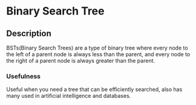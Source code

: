 # Binary Search Tree

## Description

BSTs(Binary Search Trees) are a type of binary tree where every node to the left of a parent node is always less than the parent, and every node to the right of a parent node is always greater than the parent.

### Usefulness

Useful when you need a tree that can be efficiently searched, also has many used in artificial intelligence and databases.
